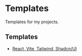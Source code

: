 # Templates

Templates for my projects.

## Templates

- [React, Vite, Tailwind, Shadcn/UI](./templates/vite-react)
